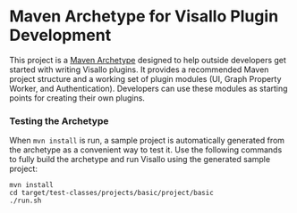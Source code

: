 # Maven Archetype for Visallo Plugin Development

This project is a [Maven Archetype](https://maven.apache.org/guides/introduction/introduction-to-archetypes.html) designed to help outside developers get started with writing Visallo plugins. It provides a recommended Maven project structure and a working set of plugin modules (UI, Graph Property Worker, and Authentication). Developers can use these modules as starting points for creating their own plugins.

### Testing the Archetype

When `mvn install` is run, a sample project is automatically generated from the archetype as a convenient way to test it. Use the following commands to fully build the archetype and run Visallo using the generated sample project:
```
mvn install
cd target/test-classes/projects/basic/project/basic
./run.sh
```
